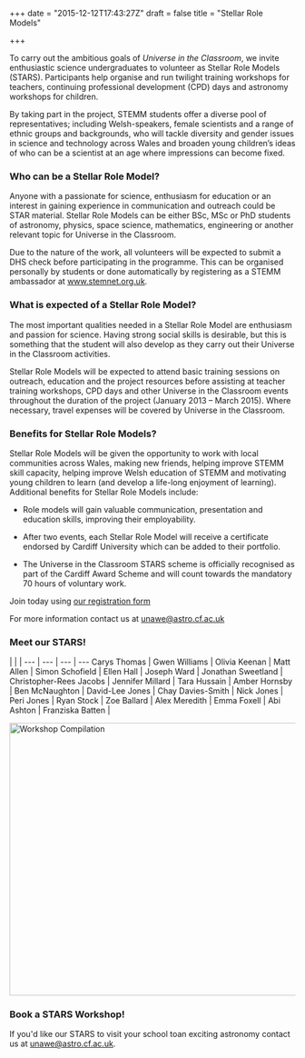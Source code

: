 +++
date = "2015-12-12T17:43:27Z"
draft = false
title = "Stellar Role Models"

+++

To carry out the ambitious goals of *Universe in the Classroom*, we invite enthusiastic science undergraduates to volunteer as Stellar Role Models (STARS). Participants help organise and run twilight training workshops for teachers, continuing professional development (CPD) days and astronomy workshops for children.

By taking part in the project, STEMM students offer a diverse pool of representatives; including Welsh-speakers, female scientists and a range of ethnic groups and backgrounds, who will tackle diversity and gender issues in science and technology across Wales and broaden young children’s ideas of who can be a scientist at an age where impressions can become fixed.

### Who can be a Stellar Role Model?

Anyone with a passionate for science, enthusiasm for education or an interest in gaining experience in communication and outreach could be STAR material. Stellar Role Models can be either BSc, MSc or PhD students of astronomy, physics, space science, mathematics, engineering or another relevant topic for Universe in the Classroom.

Due to the nature of the work, all volunteers will be expected to submit a DHS check before participating in the programme. This can be organised personally by students or done automatically by registering as a STEMM ambassador at www.stemnet.org.uk.

### What is expected of a Stellar Role Model?
The most important qualities needed in a Stellar Role Model are enthusiasm and passion for science. Having strong social skills is desirable, but this is something that the student will also develop as they carry out their Universe in the Classroom activities.</p>
Stellar Role Models will be expected to attend basic training sessions on outreach, education and the project resources before assisting at teacher training workshops, CPD days and other Universe in the Classroom events throughout the duration of the project (January 2013 – March 2015). Where necessary, travel expenses will be covered by Universe in the Classroom.


### Benefits for Stellar Role Models?
Stellar Role Models will be given the opportunity to work with local communities across Wales, making new friends, helping improve STEMM skill capacity, helping improve Welsh education of STEMM and motivating young children to learn (and develop a life-long enjoyment of learning). Additional benefits for Stellar Role Models include:

- Role models will gain valuable communication, presentation and education skills, improving their employability.

- After two events, each Stellar Role Model will receive a certificate endorsed by Cardiff University which can be added to their portfolio.

- The Universe in the Classroom STARS scheme is officially recognised as part of the Cardiff Award Scheme and will count towards the mandatory 70 hours of voluntary work.

Join today using [our registration form](http://goo.gl/DCR2j1)

For more information contact us at [unawe@astro.cf.ac.uk](unawe@astro.cf.ac.uk)

### Meet our STARS!

 | | | 
--- | --- | --- | ---
Carys Thomas | Gwen Williams | Olivia Keenan | Matt Allen | 
Simon Schofield | Ellen Hall | Joseph Ward | Jonathan Sweetland | 
Christopher-Rees Jacobs | Jennifer Millard | Tara Hussain | Amber Hornsby |
Ben McNaughton | David-Lee Jones | Chay Davies-Smith | Nick Jones | 
Peri Jones | Ryan Stock | Zoe Ballard | Alex Meredith |
Emma Foxell | Abi Ashton | Franziska Batten | 

<a data-flickr-embed="true"  href="https://www.flickr.com/photos/118285143@N07/albums/72157667564139561" title="Workshop Compilation"><img src="https://farm3.staticflickr.com/2897/14242734922_8c71f39870_z.jpg" width="640" height="480" alt="Workshop Compilation"></a><script async src="//embedr.flickr.com/assets/client-code.js" charset="utf-8"></script>

### Book a STARS Workshop!

If you'd like our STARS to visit your school toan exciting astronomy contact us at [unawe@astro.cf.ac.uk](unawe@astro.cf.ac.uk). 

<script>
  (function(i,s,o,g,r,a,m){i['GoogleAnalyticsObject']=r;i[r]=i[r]||function(){
  (i[r].q=i[r].q||[]).push(arguments)},i[r].l=1*new Date();a=s.createElement(o),
  m=s.getElementsByTagName(o)[0];a.async=1;a.src=g;m.parentNode.insertBefore(a,m)
  })(window,document,'script','https://www.google-analytics.com/analytics.js','ga');

  ga('create', 'UA-82677354-1', 'auto');
  ga('send', 'pageview');

</script>